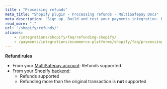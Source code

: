 ```yaml
---
title : "Processing refunds"
meta_title: "Shopify plugin - Processing refunds - MultiSafepay Docs"
meta_description: "Sign up. Build and test your payments integration. Explore our products and services. Use our API reference, SDKs, and wrappers. Get support."
read_more: "."
url: '/shopify/refunds/'
aliases: 
    - /integrations/shopify/faq/refunding-shopify/
    - /payments/integrations/ecommerce-platforms/shopify/faq/processing-refunds/
---
```

**Refund rules**  

- From your [MultiSafepay account](https://merchant.multisafepay.com): Refunds supported
- From your Shopify [backend](/getting-started/glossary/#backend):  
    - Refunds supported
    - Refunding more than the original transaction is **not** supported
